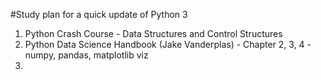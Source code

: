 #Study plan for a quick update of Python 3

1. Python Crash Course - Data Structures and Control Structures
2. Python Data Science Handbook (Jake Vanderplas) - Chapter 2, 3, 4 - numpy, pandas, matplotlib viz
3. 
